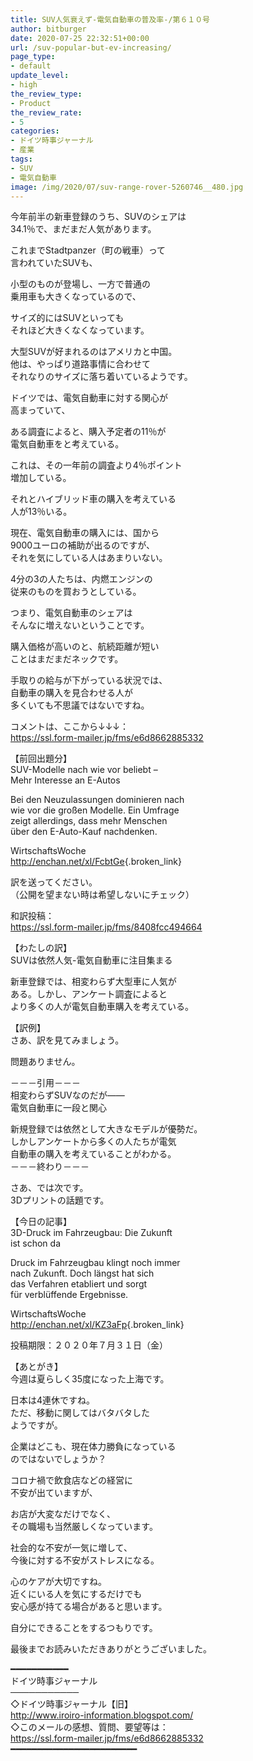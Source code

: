 ```yaml
---
title: SUV人気衰えず-電気自動車の普及率-/第６１０号
author: bitburger
date: 2020-07-25 22:32:51+00:00
url: /suv-popular-but-ev-increasing/
page_type:
- default
update_level:
- high
the_review_type:
- Product
the_review_rate:
- 5
categories:
- ドイツ時事ジャーナル
- 産業
tags:
- SUV
- 電気自動車
image: /img/2020/07/suv-range-rover-5260746__480.jpg
---
```

今年前半の新車登録のうち、SUVのシェアは  
34.1％で、まだまだ人気があります。

これまでStadtpanzer（町の戦車）って  
言われていたSUVも、

小型のものが登場し、一方で普通の  
乗用車も大きくなっているので、

サイズ的にはSUVといっても  
それほど大きくなくなっています。

大型SUVが好まれるのはアメリカと中国。  
他は、やっぱり道路事情に合わせて  
それなりのサイズに落ち着いているようです。

ドイツでは、電気自動車に対する関心が  
高まっていて、

ある調査によると、購入予定者の11％が  
電気自動車をと考えている。

これは、その一年前の調査より4％ポイント  
増加している。

それとハイブリッド車の購入を考えている  
人が13％いる。

現在、電気自動車の購入には、国から  
9000ユーロの補助が出るのですが、  
それを気にしている人はあまりいない。

4分の3の人たちは、内燃エンジンの  
従来のものを買おうとしている。

つまり、電気自動車のシェアは  
そんなに増えないということです。

購入価格が高いのと、航続距離が短い  
ことはまだまだネックです。

手取りの給与が下がっている状況では、  
自動車の購入を見合わせる人が  
多くいても不思議ではないですね。

  
コメントは、ここから↓↓↓：  
<https://ssl.form-mailer.jp/fms/e6d8662885332>

【前回出題分】  
SUV-Modelle nach wie vor beliebt –  
Mehr Interesse an E-Autos

Bei den Neuzulassungen dominieren nach  
wie vor die großen Modelle. Ein Umfrage  
zeigt allerdings, dass mehr Menschen  
über den E-Auto-Kauf nachdenken.

WirtschaftsWoche  
<http://enchan.net/xl/FcbtGe>{.broken_link}

訳を送ってください。  
（公開を望まない時は希望しないにチェック）

和訳投稿：  
 <https://ssl.form-mailer.jp/fms/8408fcc494664>

  
【わたしの訳】  
SUVは依然人気-電気自動車に注目集まる

新車登録では、相変わらず大型車に人気が  
ある。しかし、アンケート調査によると  
より多くの人が電気自動車購入を考えている。

  
【訳例】  
さあ、訳を見てみましょう。

問題ありません。

－－－引用－－－  
相変わらずSUVなのだが――  
電気自動車に一段と関心

新規登録では依然として大きなモデルが優勢だ。  
しかしアンケートから多くの人たちが電気  
自動車の購入を考えていることがわかる。  
－－－終わり－－－

  
さあ、では次です。  
3Dプリントの話題です。

【今日の記事】  
3D-Druck im Fahrzeugbau: Die Zukunft  
ist schon da

Druck im Fahrzeugbau klingt noch immer  
nach Zukunft. Doch längst hat sich  
das Verfahren etabliert und sorgt  
für verblüffende Ergebnisse.

WirtschaftsWoche  
<http://enchan.net/xl/KZ3aFp>{.broken_link}

投稿期限：２０２０年７月３１日（金）

  
【あとがき】  
今週は夏らしく35度になった上海です。

日本は4連休ですね。  
ただ、移動に関してはバタバタした  
ようですが。

企業はどこも、現在体力勝負になっている  
のではないでしょうか？

コロナ禍で飲食店などの経営に  
不安が出ていますが、

お店が大変なだけでなく、  
その職場も当然厳しくなっています。

社会的な不安が一気に増して、  
今後に対する不安がストレスになる。

心のケアが大切ですね。  
近くにいる人を気にするだけでも  
安心感が持てる場合があると思います。

自分にできることをするつもりです。

  
最後までお読みいただきありがとうございました。

━━━━━━━━━━━  
ドイツ時事ジャーナル  
───────────  
◇ドイツ時事ジャーナル【旧】  
<http://www.iroiro-information.blogspot.com/>  
◇このメールの感想、質問、要望等は：  
<https://ssl.form-mailer.jp/fms/e6d8662885332>  
━━━━━━━━━━━━━━━━━━━━━━━━